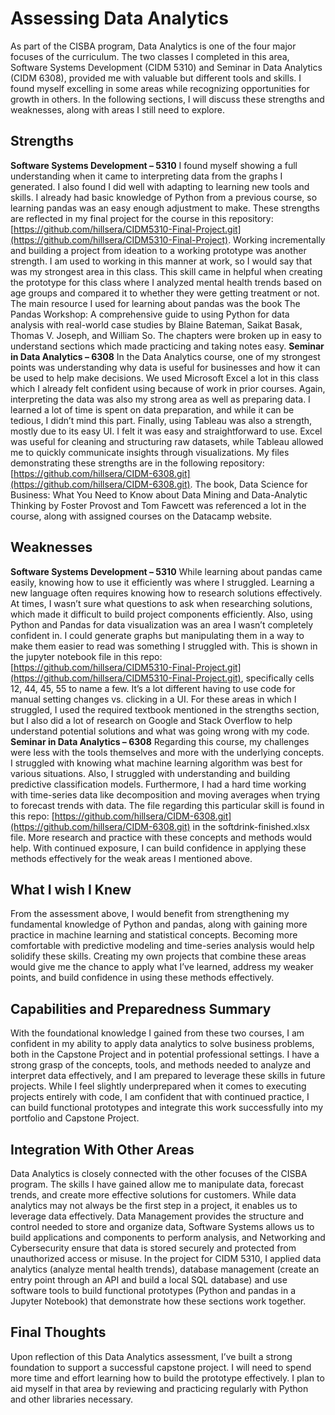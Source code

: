 # Assessing Data Analytics
As part of the CISBA program, Data Analytics is one of the four major focuses of the curriculum. The two classes I completed in this area, Software Systems Development (CIDM 5310) and Seminar in Data Analytics (CIDM 6308), provided me with valuable but different tools and skills. I found myself excelling in some areas while recognizing opportunities for growth in others. In the following sections, I will discuss these strengths and weaknesses, along with areas I still need to explore.
## Strengths
**Software Systems Development – 5310**
I found myself showing a full understanding when it came to interpreting data from the graphs I generated. I also found I did well with adapting to learning new tools and skills. I already had basic knowledge of Python from a previous course, so learning pandas was an easy enough adjustment to make. These strengths are reflected in my final project for the course in this repository: [https://github.com/hillsera/CIDM5310-Final-Project.git](https://github.com/hillsera/CIDM5310-Final-Project). Working incrementally and building a project from ideation to a working prototype was another strength. I am used to working in this manner at work, so I would say that was my strongest area in this class. This skill came in helpful when creating the prototype for this class where I analyzed mental health trends based on age groups and compared it to whether they were getting treatment or not. The main resource I used for learning about pandas was the book The Pandas Workshop: A comprehensive guide to using Python for data analysis with real-world case studies by Blaine Bateman, Saikat Basak, Thomas V. Joseph, and William So. The chapters were broken up in easy to understand sections which made practicing and taking notes easy.
**Seminar in Data Analytics – 6308**
In the Data Analytics course, one of my strongest points was understanding why data is useful for businesses and how it can be used to help make decisions. We used Microsoft Excel a lot in this class which I already felt confident using because of work in prior courses. Again, interpreting the data was also my strong area as well as preparing data. I learned a lot of time is spent on data preparation, and while it can be tedious, I didn’t mind this part. Finally, using Tableau was also a strength, mostly due to its easy UI. I felt it was easy and straightforward to use. Excel was useful for cleaning and structuring raw datasets, while Tableau allowed me to quickly communicate insights through visualizations. My files demonstrating these strengths are in the following repository: [https://github.com/hillsera/CIDM-6308.git](https://github.com/hillsera/CIDM-6308.git). The book, Data Science for Business: What You Need to Know about Data Mining and Data-Analytic Thinking by Foster Provost and Tom Fawcett was referenced a lot in the course, along with assigned courses on the Datacamp website.
## Weaknesses
**Software Systems Development – 5310**
While learning about pandas came easily, knowing how to use it efficiently was where I struggled. Learning a new language often requires knowing how to research solutions effectively. At times, I wasn’t sure what questions to ask when researching solutions, which made it difficult to build project components efficiently. Also, using Python and Pandas for data visualization was an area I wasn’t completely confident in. I could generate graphs but manipulating them in a way to make them easier to read was something I struggled with. This is shown in the jupyter notebook file in this repo: [https://github.com/hillsera/CIDM5310-Final-Project.git](https://github.com/hillsera/CIDM5310-Final-Project.git), specifically cells 12, 44, 45, 55 to name a few. It’s a lot different having to use code for manual setting changes vs. clicking in a UI. For these areas in which I struggled, I used the required textbook mentioned in the strengths section, but I also did a lot of research on Google and Stack Overflow to help understand potential solutions and what was going wrong with my code.
**Seminar in Data Analytics – 6308**
Regarding this course, my challenges were less with the tools themselves and more with the underlying concepts. I struggled with knowing what machine learning algorithm was best for various situations. Also, I struggled with understanding and building predictive classification models. Furthermore, I had a hard time working with time-series data like decomposition and moving averages when trying to forecast trends with data. The file regarding this particular skill is found in this repo: [https://github.com/hillsera/CIDM-6308.git](https://github.com/hillsera/CIDM-6308.git) in the softdrink-finished.xlsx file. More research and practice with these concepts and methods would help. With continued exposure, I can build confidence in applying these methods effectively for the weak areas I mentioned above.
## What I wish I Knew
From the assessment above, I would benefit from strengthening my fundamental knowledge of Python and pandas, along with gaining more practice in machine learning and statistical concepts. Becoming more comfortable with predictive modeling and time-series analysis would help solidify these skills. Creating my own projects that combine these areas would give me the chance to apply what I’ve learned, address my weaker points, and build confidence in using these methods effectively.
## Capabilities and Preparedness Summary 
With the foundational knowledge I gained from these two courses, I am confident in my ability to apply data analytics to solve business problems, both in the Capstone Project and in potential professional settings. I have a strong grasp of the concepts, tools, and methods needed to analyze and interpret data effectively, and I am prepared to leverage these skills in future projects. While I feel slightly underprepared when it comes to executing projects entirely with code, I am confident that with continued practice, I can build functional prototypes and integrate this work successfully into my portfolio and Capstone Project.
## Integration With Other Areas
Data Analytics is closely connected with the other focuses of the CISBA program. The skills I have gained allow me to manipulate data, forecast trends, and create more effective solutions for customers. While data analytics may not always be the first step in a project, it enables us to leverage data effectively. Data Management provides the structure and control needed to store and organize data, Software Systems allows us to build applications and components to perform analysis, and Networking and Cybersecurity ensure that data is stored securely and protected from unauthorized access or misuse. In the project for CIDM 5310, I applied data analytics (analyze mental health trends), database management (create an entry point through an API and build a local SQL database) and use software tools to build functional prototypes (Python and pandas in a Jupyter Notebook) that demonstrate how these sections work together.
## Final Thoughts
Upon reflection of this Data Analytics assessment, I’ve built a strong foundation to support a successful capstone project. I will need to spend more time and effort learning how to build the prototype effectively. I plan to aid myself in that area by reviewing and practicing regularly with Python and other libraries necessary.
